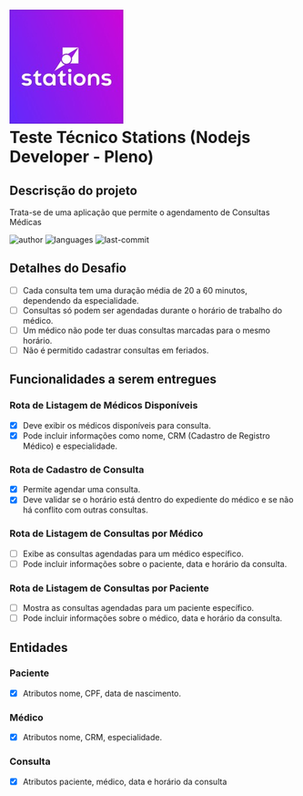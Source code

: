 # ![logo](.github/logo.jpg) <br/> Teste Técnico Stations (Nodejs Developer - Pleno)

## Descrisção do projeto

Trata-se de uma aplicação que permite o agendamento de Consultas Médicas

![author](https://img.shields.io/badge/autor-Alex%20Junior-brightgreen)
![languages](https://img.shields.io/github/languages/count/silvaAlex/stations-doctor)
![last-commit](https://img.shields.io/github/last-commit/silvaAlex/stations-doctor)

## Detalhes do Desafio

- [ ] Cada consulta tem uma duração média de 20 a 60 minutos, dependendo da especialidade.
- [ ] Consultas só podem ser agendadas durante o horário de trabalho do médico.
- [ ] Um médico não pode ter duas consultas marcadas para o mesmo horário.
- [ ] Não é permitido cadastrar consultas em feriados.

## Funcionalidades a serem entregues

### Rota de Listagem de Médicos Disponíveis

- [x] Deve exibir os médicos disponíveis para consulta.
- [x] Pode incluir informações como nome, CRM (Cadastro de Registro Médico) e especialidade.
 
### Rota de Cadastro de Consulta

- [x] Permite agendar uma consulta.
- [x] Deve validar se o horário está dentro do expediente do médico e se não há conflito com outras consultas.

### Rota de Listagem de Consultas por Médico

- [ ] Exibe as consultas agendadas para um médico específico.
- [ ] Pode incluir informações sobre o paciente, data e horário da consulta.

### Rota de Listagem de Consultas por Paciente

- [ ] Mostra as consultas agendadas para um paciente específico.
- [ ] Pode incluir informações sobre o médico, data e horário da consulta.

## Entidades

### Paciente

- [x] Atributos nome, CPF, data de nascimento.

### Médico

- [x] Atributos nome, CRM, especialidade.

### Consulta

- [x] Atributos paciente, médico, data e horário da consulta
